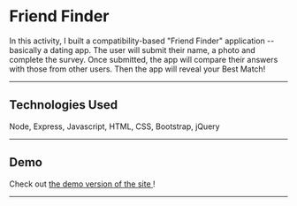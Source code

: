 # Friend Finder 

In this activity, I built a compatibility-based "Friend Finder" application -- basically a dating app. The user will submit their name, a photo and complete the survey. Once submitted, the app will compare their answers with those from other users. Then the app will reveal your Best Match!

- - -

## Technologies Used
Node, Express, Javascript, HTML, CSS, Bootstrap, jQuery

- - -

## Demo

Check out [the demo version of the site ](https://friend-finder-by-ds.herokuapp.com/)! 

- - -
